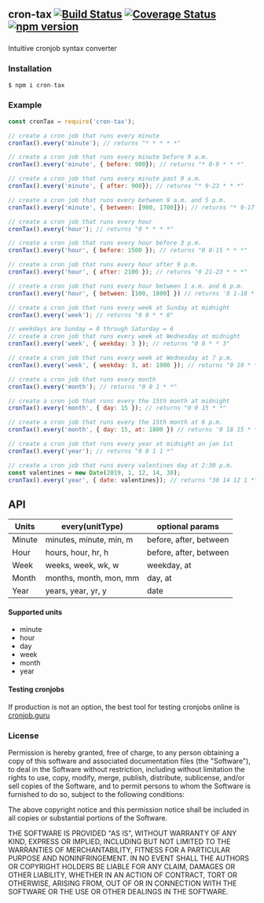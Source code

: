 ## cron-tax [![Build Status](https://travis-ci.com/rickyplouis/cron-tax.svg?branch=master)](https://travis-ci.com/rickyplouis/cron-tax) [![Coverage Status](https://coveralls.io/repos/github/rickyplouis/cron-tax/badge.svg?branch=master)](https://coveralls.io/github/rickyplouis/cron-tax?branch=master) [![npm version](https://badge.fury.io/js/cron-tax.svg)](https://badge.fury.io/js/cron-tax)

###

Intuitive cronjob syntax converter

### Installation
```js
$ npm i cron-tax
```
### Example
```js
const cronTax = require('cron-tax');

// create a cron job that runs every minute
cronTax().every('minute'); // returns "* * * * *"

// create a cron job that runs every minute before 9 a.m.
cronTax().every('minute', { before: 900}); // returns "* 0-9 * * *"

// create a cron job that runs every minute past 9 a.m.
cronTax().every('minute', { after: 900}); // returns "* 9-23 * * *"

// create a cron job that runs every between 9 a.m. and 5 p.m.
cronTax().every('minute', { between: [900, 1700]}); // returns "* 9-17 * * *"

// create a cron job that runs every hour
cronTax().every('hour'); // returns "0 * * * *"

// create a cron job that runs every hour before 3 p.m.
cronTax().every('hour', { before: 1500 }); // returns "0 0-15 * * *"

// create a cron job that runs every hour after 9 p.m.
cronTax().every('hour', { after: 2100 }); // returns "0 21-23 * * *"

// create a cron job that runs every hour between 1 a.m. and 6 p.m.
cronTax().every('hour', { between: [100, 1800] }) // returns '0 1-18 * * *'

// create a cron job that runs every week at Sunday at midnight
cronTax().every('week'); // returns "0 0 * * 0"

// weekdays are Sunday = 0 through Saturday = 6
// create a cron job that runs every week at Wednesday at midnight
cronTax().every('week', { weekday: 3 }); // returns "0 0 * * 3"

// create a cron job that runs every week at Wednesday at 7 p.m.
cronTax().every('week', { weekday: 3, at: 1900 }); // returns "0 19 * * 3"

// create a cron job that runs every month
cronTax().every('month'); // returns "0 0 1 * *"

// create a cron job that runs every the 15th month at midnight
cronTax().every('month', { day: 15 }); // returns "0 0 15 * *"

// create a cron job that runs every the 15th month at 6 p.m.
cronTax().every('month', { day: 15, at: 1800 }) // returns '0 18 15 * *'

// create a cron job that runs every year at midnight on jan 1st
cronTax().every('year'); // returns "0 0 1 1 *"

// create a cron job that runs every valentines day at 2:30 p.m.
const valentines = new Date(2019, 1, 12, 14, 30);
cronTax().every('year', { date: valentines}); // returns "30 14 12 1 *"

```

## API
| Units  | every(unitType)         | optional params        |
|--------|-------------------------|------------------------|
| Minute | minutes, minute, min, m | before, after, between |
| Hour   | hours, hour, hr, h      | before, after, between |
| Week   | weeks, week, wk, w      | weekday, at            |
| Month  | months, month, mon, mm  | day, at                |
| Year   | years, year, yr, y      | date                   |

#### Supported units
* minute
* hour
* day
* week
* month
* year

#### Testing cronjobs

If production is not an option, the best tool for testing cronjobs online is [cronjob.guru](https://crontab.guru/)

### License
Permission is hereby granted, free of charge, to any person obtaining a copy of this software and associated documentation files (the "Software"), to deal in the Software without restriction, including without limitation the rights to use, copy, modify, merge, publish, distribute, sublicense, and/or sell copies of the Software, and to permit persons to whom the Software is furnished to do so, subject to the following conditions:

The above copyright notice and this permission notice shall be included in all copies or substantial portions of the Software.

THE SOFTWARE IS PROVIDED "AS IS", WITHOUT WARRANTY OF ANY KIND, EXPRESS OR IMPLIED, INCLUDING BUT NOT LIMITED TO THE WARRANTIES OF MERCHANTABILITY, FITNESS FOR A PARTICULAR PURPOSE AND NONINFRINGEMENT. IN NO EVENT SHALL THE AUTHORS OR COPYRIGHT HOLDERS BE LIABLE FOR ANY CLAIM, DAMAGES OR OTHER LIABILITY, WHETHER IN AN ACTION OF CONTRACT, TORT OR OTHERWISE, ARISING FROM, OUT OF OR IN CONNECTION WITH THE SOFTWARE OR THE USE OR OTHER DEALINGS IN THE SOFTWARE.
